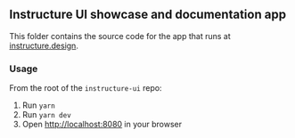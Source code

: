 ## Instructure UI showcase and documentation app

This folder contains the source code for the app that runs at [instructure.design](https://instructure.design/).

### Usage

From the root of the `instructure-ui` repo:

1. Run `yarn`
1. Run `yarn dev`
1. Open [http://localhost:8080](http://localhost:8080) in your browser
